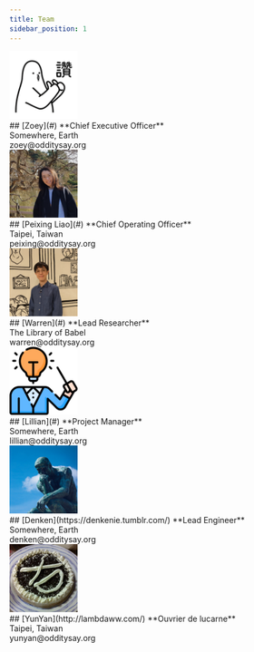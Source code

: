 ```yaml
---
title: Team
sidebar_position: 1
---
```


<div class="container">

<div class="row profile">
<div class="col col--3 text--right">
<img src="/img/profile/zoey.png" width="120px" />
</div>
<div class="col col--9">
## [Zoey](#)
**Chief Executive Officer** <br/>
Somewhere, Earth <br/>
zoey@odditysay.org
</div>
</div>

<div class="row profile">
<div class="col col--3 text--right">
<img src="/img/profile/px.jpg" width="120px" />
</div>
<div class="col col--9">
## [Peixing Liao](#)
**Chief Operating Officer** <br/>
Taipei, Taiwan <br/>
peixing@odditysay.org
</div>
</div>

<div class="row profile">
<div class="col col--3 text--right">
<img src="/img/profile/wr.jpg" width="120px" />
</div>
<div class="col col--9">
## [Warren](#)
**Lead Researcher** <br/>
The Library of Babel <br/>
warren@odditysay.org
</div>
</div>

<div class="row profile">
<div class="col col--3 text--right">
<img src="/img/profile/default.png" width="120px" />
</div>
<div class="col col--9">
## [Lillian](#)
**Project Manager** <br/>
Somewhere, Earth <br/>
lillian@odditysay.org
</div>
</div>

<div class="row profile">
<div class="col col--3 text--right">
<img src="/img/profile/dk.jpg" width="120px" />
</div>
<div class="col col--9">
## [Denken](https://denkenie.tumblr.com/)
**Lead Engineer** <br/>
Somewhere, Earth <br/>
denken@odditysay.org
</div>
</div>

<div class="row profile">
<div class="col col--3 text--right">
<img src="/img/profile/yy.jpg" width="120px" />
</div>
<div class="col col--9">
## [YunYan](http://lambdaww.com/)
**Ouvrier de lucarne** <br/>
Taipei, Taiwan <br/>
yunyan@odditysay.org
</div>
</div>

</div>
